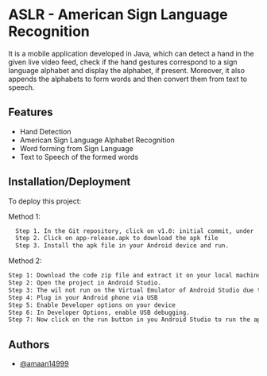 
# ASLR - American Sign Language Recognition
It is a mobile application developed in Java, which can detect a hand in the given live video feed, check if the hand gestures correspond to a sign language alphabet and display the alphabet, if present. Moreover, it also appends the alphabets to form words and then convert them from text to speech.


## Features

- Hand Detection
- American Sign Language Alphabet Recognition
- Word forming from Sign Language
- Text to Speech of the formed words

## Installation/Deployment

To deploy this project:

Method 1:

```bash
  Step 1. In the Git repository, click on v1.0: initial commit, under  the Realeases tab
  Step 2. Click on app-release.apk to download the apk file
  Step 3. Install the apk file in your Android device and run.
```

Method 2:

```bash
Step 1: Download the code zip file and extract it on your local machine
Step 2: Open the project in Android Studio.
Step 3: The wil not run on the Virtual Emulator of Android Studio due to GPU access errors
Step 4: Plug in your Android phone via USB
Step 5: Enable Developer options on your device
Step 6: In Developer Options, enable USB debugging.
Step 7: Now click on the run button in you Android Studio to run the application on your phone
```
## Authors

- [@amaan14999](https://github.com/amaan14999)

